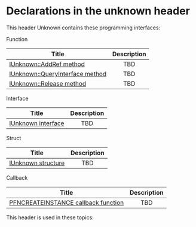 # Declarations in the unknown header
This header Unknown contains these programming interfaces:

Function

| Title        | Description    |
| ------------- |:-------------:|
| [IUnknown::AddRef method](nf-unknown-iunknown-addref.md) | TBD |
| [IUnknown::QueryInterface method](nf-unknown-iunknown-queryinterface.md) | TBD |
| [IUnknown::Release method](nf-unknown-iunknown-release.md) | TBD |
Interface

| Title        | Description    |
| ------------- |:-------------:|
| [IUnknown interface](nn-unknown-iunknown~r1.md) | TBD |
Struct

| Title        | Description    |
| ------------- |:-------------:|
| [IUnknown structure](ns-unknown-iunknown.md) | TBD |
Callback

| Title        | Description    |
| ------------- |:-------------:|
| [PFNCREATEINSTANCE callback function](nc-unknown-pfncreateinstance.md) | TBD |

This header is used in these topics:

